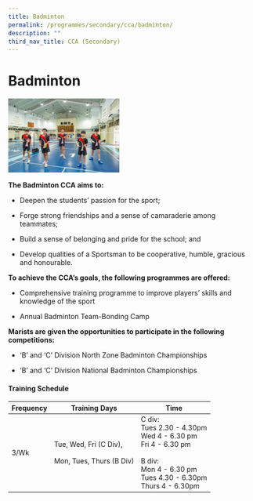 ```yaml
---
title: Badminton
permalink: /programmes/secondary/cca/badminton/
description: ""
third_nav_title: CCA (Secondary)
---
```

# Badminton

<img src="/images/CCA/Secondary/Badminton_1.jpg"  
     style="width:45%">


**The Badminton CCA aims to:** 

*   Deepen the students’ passion for the sport;   
    
*   Forge strong friendships and a sense of camaraderie among teammates;   
    
*   Build a sense of belonging and pride for the school; and   
    
*   Develop qualities of a Sportsman to be cooperative, humble, gracious and honourable.   
    

**To achieve the CCA’s goals, the following programmes are offered:** 

*   Comprehensive training programme to improve players’ skills and knowledge of the sport  
    
*   Annual Badminton Team-Bonding Camp

  

**Marists are given the opportunities to participate in the following competitions:** 

*   ‘B’ and ‘C’ Division North Zone Badminton Championships   
    
*   ‘B’ and ‘C’ Division National Badminton Championships

#### Training Schedule

<table>
<thead>
  <tr>
    <th>Frequency</th>
    <th>Training Days</th>
    <th>Time</th>
  </tr>
</thead>
<tbody>
  <tr>
    <td>3/Wk</td>
    <td>Tue, Wed, Fri (C Div),<br><br>Mon, Tues, Thurs (B Div)</td>
    <td>C div:<br>Tues 2.30 - 4.30pm<br>Wed  4 - 6.30 pm<br>Fri 4 - 6.30 pm<br><br>B div:<br>Mon 4 - 6.30 pm<br>Tues 4.30 - 6.30pm<br>Thurs 4 - 6.30pm</td>
  </tr>
</tbody>
</table>